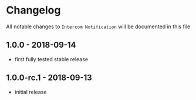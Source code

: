 # Changelog

All notable changes to `Intercom Notification` will be documented in this file

## 1.0.0 - 2018-09-14

- first fully tested stable release

## 1.0.0-rc.1 - 2018-09-13

- initial release
